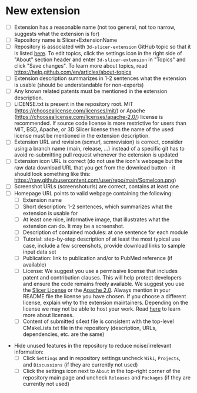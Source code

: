 <!--
Thank you for contributing to 3D Slicer!
- To add a new extension with this pull request: Please keep content of "New extension" section and put an 'x' in the brackets for each todo item to indicate that you have accomplished that prerequisite.
- To update an existing extension with this pull request: Please delete all text in this template and just describe which extension is updated and optionally tell us in a sentence what has been changed. To make extension updates easier in the future you may consider replacing specific git hash in your s4ext file by a branch name (for example: `main` for Slicer Preview Releases; `(majorVersion).(minorVersion)` such as `4.10` for Slicer Stable Releases).
-->

# New extension

<!-- To make sure users can find your extension, understand what it is intended for and how to use it, please complete the checklist below. You do not need to complete all the item by the time you submit the pull request, but most likely the changes will only be merged if all the tasks are done. See more information about the submission process here: https://slicer.readthedocs.io/en/latest/developer_guide/extensions.html -->

- [ ] Extension has a reasonable name (not too general, not too narrow, suggests what the extension is for)
- [ ] Repository name is Slicer+ExtensionName
- [ ] Repository is associated with `3d-slicer-extension` GitHub topic so that it is listed [here](https://github.com/topics/3d-slicer-extension). To edit topics, click the settings icon in the right side of "About" section header and enter `3d-slicer-extension` in "Topics" and click "Save changes". To learn more about topics, read https://help.github.com/en/articles/about-topics
- [ ] Extension description summarizes in 1-2 sentences what the extension is usable (should be understandable for non-experts)
- [ ] Any known related patents must be mentioned in the extension description.
- [ ] LICENSE.txt is present in the repository root. MIT  (https://choosealicense.com/licenses/mit/) or Apache (https://choosealicense.com/licenses/apache-2.0/) license is recommended. If source code license is more restrictive for users than MIT, BSD, Apache, or 3D Slicer license then the name of the used license must be mentioned in the extension description.
- [ ] Extension URL and revision (scmurl, scmrevision) is correct, consider using a branch name (main, release, ...) instead of a specific git has to avoid re-submitting pull request whenever the extension is updated
- [ ] Extension icon URL is correct (do not use the icon's webpage but the raw data download URL that you get from the download button - it should look something like this: https://raw.githubusercontent.com/user/repo/main/SomeIcon.png)
- [ ] Screenshot URLs (screenshoturls) are correct, contains at least one
- [ ] Homepage URL points to valid webpage containing the following:
  - [ ] Extension name
  - [ ] Short description: 1-2 sentences, which summarizes what the extension is usable for
  - [ ] At least one nice, informative image, that illustrates what the extension can do. It may be a screenshot.
  - [ ] Description of contained modules: at one sentence for each module
  - [ ] Tutorial: step-by-step description of at least the most typical use case, include a few screenshots, provide download links to sample input data set
  - [ ] Publication: link to publication and/or to PubMed reference (if available)
  - [ ] License: We suggest you use a permissive license that includes patent and contribution clauses.  This will help protect developers and ensure the code remains freely available.  We suggest you use the [Slicer License](https://github.com/Slicer/Slicer/blob/main/License.txt) or the [Apache 2.0](https://www.apache.org/licenses/LICENSE-2.0). Always mention in your README file the license you have chosen.  If you choose a different license, explain why to the extension maintainers. Depending on the license we may not be able to host your work. Read [here](https://opensource.guide/legal/#which-open-source-license-is-appropriate-for-my-project) to learn more about licenses.
  - [ ] Content of submitted s4ext file is consistent with the top-level CMakeLists.txt file in the repository (description, URLs, dependencies, etc. are the same)
- Hide unused features in the repository to reduce noise/irrelevant information:
  - [ ] Click `Settings` and in repository settings uncheck `Wiki`, `Projects`, and `Discussions` (if they are currently not used)
  - [ ] Click the settings icon next to `About` in the top-right corner of the repository main page and uncheck `Releases` and `Packages` (if they are currently not used)
<!-- If you have any questions or comments then please describe them here. -->
